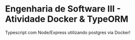 # Engenharia de Software III - Atividade Docker & TypeORM

Typescript com Node/Express utilizando postgres via Docker!

   
